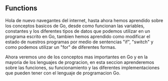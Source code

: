 ## Functions

Hola de nuevo navegantes del internet, hasta ahora hemos aprendido sobre los conceptos basicos de Go, desde como funcionan las variables, constantes y los diferentes tipos de datos que podemos utilizar en un programa escrito en Go, tambien hemos aprendido como modificar el estado de nuestros programas por medio de sentencias "if", "switch" y como podemos utilizar un "for" de diferentes formas.

Ahora veremos uno de los conceptos mas importantes en Go y en la mayoria de los lenguajes de progracion, en esta seccion aprenderemos sobre las funciones, su funcionamiento y las diferentes implementaciones que pueden tener con el lenguaje de programacion Go.